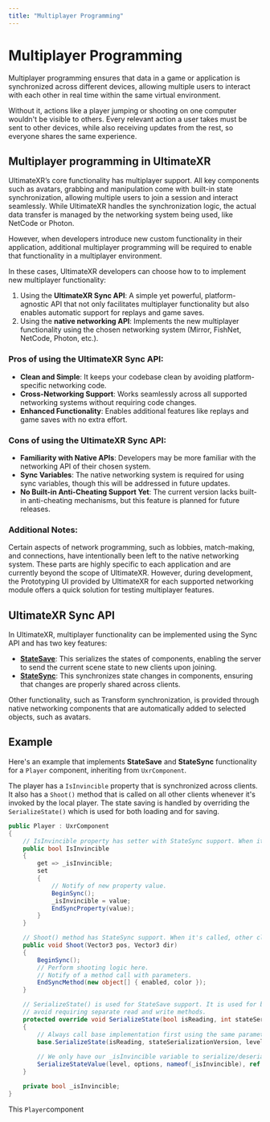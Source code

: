 ```yaml
---
title: "Multiplayer Programming"
---
```


# Multiplayer Programming

Multiplayer programming ensures that data in a game or application is synchronized across different devices, allowing multiple users to interact with each other in real time within the same virtual environment.

Without it, actions like a player jumping or shooting on one computer wouldn't be visible to others. Every relevant action a user takes must be sent to other devices, while also receiving updates from the rest, so everyone shares the same experience.

## Multiplayer programming in UltimateXR

UltimateXR’s core functionality has multiplayer support. All key components such as avatars, grabbing and manipulation come with built-in state synchronization, allowing multiple users to join a session and interact seamlessly. While UltimateXR handles the synchronization logic, the actual data transfer is managed by the networking system being used, like NetCode or Photon.

However, when developers introduce new custom functionality in their application, additional multiplayer programming will be required to enable that functionality in a multiplayer environment.

In these cases, UltimateXR developers can choose how to to implement new multiplayer functionality:

1) Using the **UltimateXR Sync API**: A simple yet powerful, platform-agnostic API that not only facilitates multiplayer functionality but also enables automatic support for replays and game saves.
2) Using the **native networking API**: Implements the new multiplayer functionality using the chosen networking system (Mirror, FishNet, NetCode, Photon, etc.).

### Pros of using the UltimateXR Sync API:
  - **Clean and Simple**: It keeps your codebase clean by avoiding platform-specific networking code.
  - **Cross-Networking Support**: Works seamlessly across all supported networking systems without requiring code changes.
  - **Enhanced Functionality**: Enables additional features like replays and game saves with no extra effort.

### Cons of using the UltimateXR Sync API:
  - **Familiarity with Native APIs**: Developers may be more familiar with the networking API of their chosen system.
  - **Sync Variables**: The native networking system is required for using sync variables, though this will be addressed in future updates.
  - **No Built-in Anti-Cheating Support Yet**: The current version lacks built-in anti-cheating mechanisms, but this feature is planned for future releases.

### Additional Notes:
Certain aspects of network programming, such as lobbies, match-making, and connections, have intentionally been left to the native networking system. These parts are highly specific to each application and are currently beyond the scope of UltimateXR. However, during development, the Prototyping UI provided by UltimateXR for each supported networking module offers a quick solution for testing multiplayer features.

## UltimateXR Sync API

In UltimateXR, multiplayer functionality can be implemented using the Sync API and has two key features:
- [**StateSave**](/docs/programming-guide/state-serialization-and-synchronization-statesave): This serializes the states of components, enabling the server to send the current scene state to new clients upon joining.
- [**StateSync**](/docs/programming-guide/state-serialization-and-synchronization-statesync): This synchronizes state changes in components, ensuring that changes are properly shared across clients.

Other functionality, such as Transform synchronization, is provided through native networking components that are automatically added to selected objects, such as avatars.

## Example

Here's an example that implements **StateSave** and **StateSync** functionality for a `Player` component, inheriting from `UxrComponent`.

The player has a `IsInvincible` property that is synchronized across clients. It also has a `Shoot()` method that is called on all other clients whenever it's invoked by the local player.
The state saving is handled by overriding the `SerializeState()` which is used for both loading and for saving.

```c#
public Player : UxrComponent
{
    // IsInvincible property has setter with StateSync support. When it changes, other clients will also be changed.
    public bool IsInvincible
    {
        get => _isInvincible;
        set
        {
            // Notify of new property value.
            BeginSync();
            _isInvincible = value;
            EndSyncProperty(value);
        }
    }

    // Shoot() method has StateSync support. When it's called, other clients will call Shoot() too.
    public void Shoot(Vector3 pos, Vector3 dir)
    {
        BeginSync();
        // Perform shooting logic here.
        // Notify of a method call with parameters.
        EndSyncMethod(new object[] { enabled, color });
    }

    // SerializeState() is used for StateSave support. It is used for both serialization and deserialization to
    // avoid requiring separate read and write methods.
    protected override void SerializeState(bool isReading, int stateSerializationVersion, UxrStateSaveLevel level, UxrStateSaveOptions options)
    {
        // Always call base implementation first using the same parameters
        base.SerializeState(isReading, stateSerializationVersion, level, options);
    
        // We only have our _isInvincible variable to serialize/deserialize.
        SerializeStateValue(level, options, nameof(_isInvincible), ref _isInvincible);
    }

    private bool _isInvincible;
}

```

This `Player`component 

